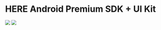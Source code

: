# HERE Android Premium SDK + UI Kit

![](https://i.imgur.com/r9Jbo3H.jpg)
![](https://i.imgur.com/wK3c4xA.jpg)
